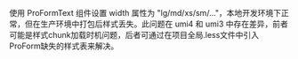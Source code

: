 使用 ProFormText 组件设置 width 属性为 "lg/md/xs/sm/..."，本地开发环境下正常，但在生产环境中打包后样式丢失。此问题在 umi4 和 umi3 中存在差异，前者可能是样式chunk加载时机问题，后者可通过在项目全局.less文件中引入ProForm缺失的样式表来解决。
